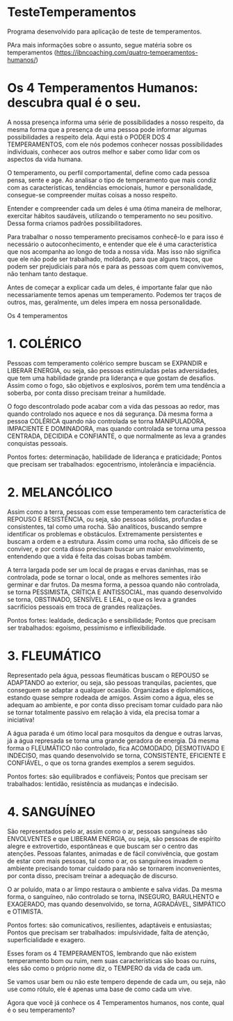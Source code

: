 # TesteTemperamentos

Programa desenvolvido para aplicação de teste de temperamentos.

PAra mais informações sobre o assunto, segue matéria sobre os temperamentos (https://ibncoaching.com/quatro-temperamentos-humanos/)

# Os 4 Temperamentos Humanos: descubra qual é o seu.

A nossa presença informa uma série de possibilidades a nosso respeito, da mesma forma que a presença de uma pessoa pode informar algumas possibilidades a respeito dela. Aqui está o PODER DOS 4 TEMPERAMENTOS, com ele nós podemos conhecer nossas possibilidades individuais, conhecer aos outros melhor e saber como lidar com os aspectos da vida humana.

O temperamento, ou perfil comportamental, define como cada pessoa pensa, sente e age. Ao analisar o tipo de temperamento que mais condiz com as características, tendências emocionais, humor e personalidade, consegue-se compreender muitas coisas a nosso respeito.

Entender e compreender cada um deles é uma ótima maneira de melhorar, exercitar hábitos saudáveis, utilizando o temperamento no seu positivo. Dessa forma criamos padrões possibilitadores.

Para trabalhar o nosso temperamento precisamos conhecê-lo e para isso é necessário o autoconhecimento, e entender que ele é uma característica que nos acompanha ao longo de toda a nossa vida. Mas isso não significa que ele não pode ser trabalhado, moldado, para que alguns traços, que podem ser prejudiciais para nós e para as pessoas com quem convivemos, não tenham tanto destaque.

Antes de começar a explicar cada um deles, é importante falar que não necessariamente temos apenas um temperamento. Podemos ter traços de outros, mas, geralmente, um deles impera em nossa personalidade.


Os 4 temperamentos
# 1. COLÉRICO
Pessoas com temperamento colérico sempre buscam se EXPANDIR e LIBERAR ENERGIA, ou seja, são pessoas estimuladas pelas adversidades, que tem uma habilidade grande pra liderança e que gostam de desafios. Assim como o fogo, são objetivos e explosivos, porém tem uma tendência a soberba, por conta disso precisam treinar a humildade.

O fogo descontrolado pode acabar com a vida das pessoas ao redor, mas quando controlado nos aquece e nos dá segurança. Dá mesma forma a pessoa COLÉRICA quando não controlada se torna MANIPULADORA, IMPACIENTE E DOMINADORA, mas quando controlada se torna uma pessoa CENTRADA, DECIDIDA e CONFIANTE, o que normalmente as leva a grandes conquistas pessoais.

Pontos fortes: determinação, habilidade de liderança e praticidade;
Pontos que precisam ser trabalhados: egocentrismo, intolerância e impaciência.

# 2. MELANCÓLICO
Assim como a terra, pessoas com esse temperamento tem característica de REPOUSO E RESISTÊNCIA, ou seja, são pessoas sólidas, profundas e consistentes, tal como uma rocha. São analíticos, buscando sempre identificar os problemas e obstáculos. Extremamente persistentes e buscam a ordem e a estrutura. Assim como uma rocha, são difíceis de se conviver, e por conta disso precisam buscar um maior envolvimento, entendendo que a vida é feita das coisas bobas também.

A terra largada pode ser um local de pragas e ervas daninhas, mas se controlada, pode se tornar o local, onde as melhores sementes irão germinar e dar frutos. Da mesma forma, a pessoa quando não controlada, se torna PESSIMISTA, CRÍTICA E ANTISSOCIAL, mas quando desenvolvido se torna, OBSTINADO, SENSÍVEL E LEAL, o que os leva a grandes sacrifícios pessoais em troca de grandes realizações.

Pontos fortes: lealdade, dedicação e sensibilidade;
Pontos que precisam ser trabalhados: egoísmo, pessimismo e inflexibilidade.

# 3. FLEUMÁTICO
Representado pela água, pessoas fleumáticas buscam o REPOUSO se ADAPTANDO ao exterior, ou seja, são pessoas tranquilas, pacientes, que conseguem se adaptar a qualquer ocasião. Organizadas e diplomáticos, estando quase sempre rodeada de amigos. Assim como a água, eles se adequam ao ambiente, e por conta disso precisam tomar cuidado para não se tornar totalmente passivo em relação à vida, ela precisa tomar a iniciativa!

A água parada é um ótimo local para mosquitos da dengue e outras larvas, já a água represada se torna uma grande geradora de energia. Dá mesma forma o FLEUMÁTICO não controlado, fica ACOMODADO, DESMOTIVADO E INDECISO, mas quando desenvolvido se torna, CONSISTENTE, EFICIENTE E CONFIÁVEL, o que os torna grandes exemplos a serem seguidos.

Pontos fortes: são equilibrados e confiáveis;
Pontos que precisam ser trabalhados: lentidão, resistência as mudanças e indecisão.

# 4. SANGUÍNEO
São representados pelo ar, assim como o ar, pessoas sanguíneas são ENVOLVENTES e que LIBERAM ENERGIA, ou seja, são pessoas de espírito alegre e extrovertido, espontâneas e que buscam ser o centro das atenções. Pessoas falantes, animadas e de fácil convivência, que gostam de estar com mais pessoas, tal como o ar, os sanguíneos invadem o ambiente precisando tomar cuidado para não se tornarem inconvenientes, por conta disso, precisam treinar a adequação de discurso.

O ar poluído, mata o ar limpo restaura o ambiente e salva vidas. Da mesma forma, o sanguíneo, não controlado se torna, INSEGURO, BARULHENTO e EXAGERADO, mas quando desenvolvido, se torna, AGRADÁVEL, SIMPÁTICO e OTIMISTA.

Pontos fortes: são comunicativos, resilientes, adaptáveis e entusiastas;
Pontos que precisam ser trabalhados: impulsividade, falta de atenção, superficialidade e exagero.


Esses foram os 4 TEMPERAMENTOS, lembrando que não existem temperamento bom ou ruim, nem suas características são boas ou ruins, eles são como o próprio nome diz, o TEMPERO da vida de cada um.

Se vamos usar bem ou não este tempero depende de cada um, ou seja, não use como rótulo, ele é apenas uma base de como cada um vive.

Agora que você já conhece os 4 Temperamentos humanos, nos conte, qual é o seu temperamento?
